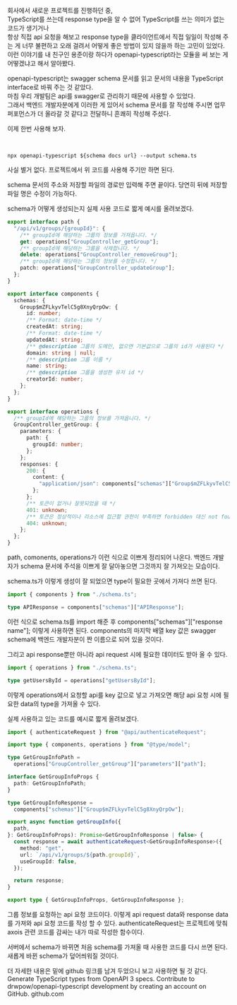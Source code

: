 회사에서 새로운 프로젝트를 진행하던 중,  
TypeScript를 쓰는데 response type을 알 수 없어 TypeScript를 쓰는 의미가 없는 코드가 생기거나  
항상 직접 api 요청을 해보고 response type을 클라이언트에서 직접 일일이 작성해 주는 게
너무 불편하고 오래 걸려서 어떻게 좋은 방법이 있지 않을까 하는 고민이 있었다.  
이런 이야기를 내 친구인 용준이랑 하다가 openapi-typescript라는 모듈을 써 보는 게 어떻겠냐고 해서 알아봤다.

openapi-typescript는 swagger schema 문서를 읽고 문서의 내용을 TypeScript interface로 바꿔 주는 것 같았다.  
마침 우리 개발팀은 api를 swagger로 관리하기 때문에 사용할 수 있었다.  
그래서 백엔드 개발자분에게 이러한 게 있어서 schema 문서를 잘 작성해 주시면 업무 퍼포먼스가 더 올라갈 것 같다고 전달하니 흔쾌히 작성해 주셨다.

이제 한번 사용해 보자.

&nbsp;

```shell
npx openapi-typescript ${schema docs url} --output schema.ts
```

사실 별거 없다.
프로젝트에서 위 코드를 사용해 주기만 하면 된다.

schema 문서의 주소와 저장할 파일의 경로만 입력해 주면 끝이다.
당연히 뒤에 저장할 파일 명은 수정이 가능하다.

schema가 어떻게 생성되는지 실제 사용 코드로 짧게 예시를 올려보겠다.

```typescript
export interface path {
  "/api/v1/groups/{groupId}": {
    /** groupId에 해당하는 그룹의 정보를 가져옵니다. */
    get: operations["GroupController_getGroup"];
    /** groupId에 해당하는 그룹을 삭제합니다. */
    delete: operations["GroupController_removeGroup"];
    /** groupId에 해당하는 그룹의 정보를 수정합니다. */
    patch: operations["GroupController_updateGroup"];
  };
}

export interface components {
  schemas: {
    Group$mZFLkyvTelC5g8XnyQrpOw: {
      id: number;
      /** Format: date-time */
      createdAt: string;
      /** Format: date-time */
      updatedAt: string;
      /** @description 그룹의 도메인, 없으면 기본값으로 그룹의 id가 사용된다 */
      domain: string | null;
      /** @description 그룹 이름 */
      name: string;
      /** @description 그룹을 생성한 유저 id */
      creatorId: number;
    };
  };
}

export interface operations {
  /** groupId에 해당하는 그룹의 정보를 가져옵니다. */
  GroupController_getGroup: {
    parameters: {
      path: {
        groupId: number;
      };
    };
    responses: {
      200: {
        content: {
          "application/json": components["schemas"]["Group$mZFLkyvTelC5g8XnyQrpOw"];
        };
      };
      /** 토큰이 없거나 잘못되었을 때 */
      401: unknown;
      /** 토큰은 정상적이나 리소스에 접근할 권한이 부족하면 forbidden 대신 not found가 반환됨 */
      404: unknown;
    };
  };
}
```

path, comonents, operations가 이런 식으로 이쁘게 정리되어 나온다.
백엔드 개발자가 schema 문서에 주석을 이쁘게 잘 달아놓으면 그것까지 잘 가져오는 모습이다.

schema.ts가 이렇게 생성이 잘 되었으면 type이 필요한 곳에서 가져다 쓰면 된다.

```typescript
import { components } from "./schema.ts";

type APIResponse = components["schemas"]["APIResponse"];
```

이런 식으로 schema.ts를 import 해준 후 components["schemas"]["response name"];
이렇게 사용하면 된다.
components의 마지막 배열 key 값은 swagger schema에 백엔드 개발자분이 짠 이름으로 되어 있을 것이다.

그리고 api response뿐만 아니라 api request 시에 필요한 데이터도 받아 올 수 있다.

```typescript
import { operations } from "./schema.ts";

type getUsersById = operations["getUsersById"];
```

이렇게 operations에서 요청할 api를 key 값으로 넣고 가져오면
해당 api 요청 시에 필요한 data의 type을 가져올 수 있다.

실제 사용하고 있는 코드를 예시로 짧게 올려보겠다.

```typescript
import { authenticateRequest } from "@api/authenticateRequest";

import type { components, operations } from "@type/model";

type GetGroupInfoPath =
  operations["GroupController_getGroup"]["parameters"]["path"];

interface GetGroupInfoProps {
  path: GetGroupInfoPath;
}

type GetGroupInfoResponse =
  components["schemas"]["Group$mZFLkyvTelC5g8XnyQrpOw"];

export async function getGroupInfo({
  path,
}: GetGroupInfoProps): Promise<GetGroupInfoResponse | false> {
  const response = await authenticateRequest<GetGroupInfoResponse>({
    method: "get",
    url: `/api/v1/groups/${path.groupId}`,
    useGroupId: false,
  });

  return response;
}

export type { GetGroupInfoProps, GetGroupInfoResponse };
```

그룹 정보를 요청하는 api 요청 코드이다.
이렇게 api request data와 response data를 가져와 api 요청 코드를 작성 할 수 있다.
authenticateRequest는 프로젝트에 맞춰 axois 관련 코드를 감싸는 내가 따로 작성한 함수이다.

서버에서 schema가 바뀌면 처음 schema를 가져올 때 사용한 코드를 다시 쓰면 된다.
새롭게 바뀐 schema가 덮어씌워질 것이다.

더 자세한 내용은 밑에 github 링크를 남겨 두었으니 보고 사용하면 될 것 같다.
Generate TypeScript types from OpenAPI 3 specs. Contribute to drwpow/openapi-typescript development by creating an account on GitHub.
github.com

